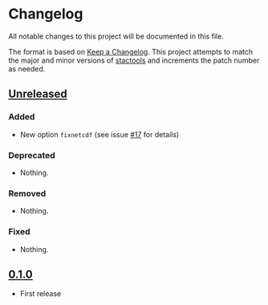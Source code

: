 # Changelog

All notable changes to this project will be documented in this file.

The format is based on [Keep a Changelog](https://keepachangelog.com/en/1.0.0/). This project attempts to match the major and minor versions of [stactools](https://github.com/stac-utils/stactools) and increments the patch number as needed.

## [Unreleased]

### Added

- New option `fixnetcdf` (see issue [#17](https://github.com/stactools-packages/goes-glm/issues/17) for details)

### Deprecated

- Nothing.

### Removed

- Nothing.

### Fixed

- Nothing.

## [0.1.0]

- First release

[Unreleased]: <https://github.com/stactools-packages/goes-glm/tree/main/>
[0.1.0]: <https://github.com/stactools-packages/goes-glm/tree/v0.1.0/>
